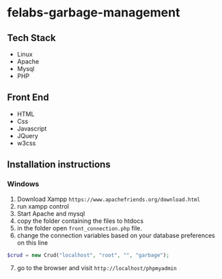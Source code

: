 # felabs-garbage-management

## Tech Stack

- Linux
- Apache
- Mysql
- PHP

## Front End

- HTML
- Css
- Javascript
- JQuery
- w3css

## Installation instructions
### Windows
1. Download Xampp ``` https://www.apachefriends.org/download.html ```
2. run xampp control
3. Start Apache and mysql
4. copy the folder containing the files to htdocs
5. in the folder open ```front_connection.php``` file.
6. change the connection variables based on your database preferences on this line
 ```PHP
 $crud = new Crud("localhost", "root", "", "garbage");
 ```
7. go to the browser and visit ```http://localhost/phpmyadmin```
